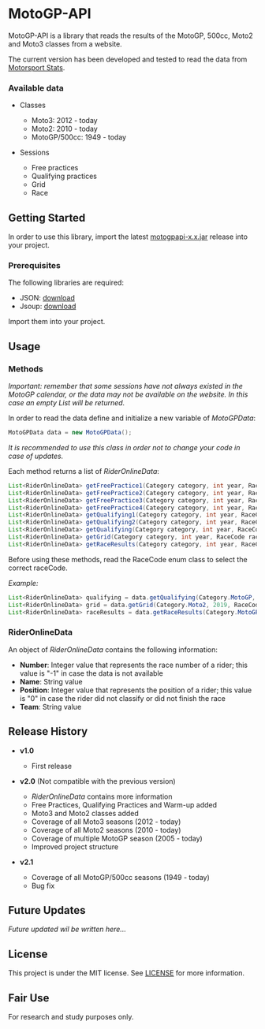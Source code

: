 # MotoGP-API

MotoGP-API is a library that reads the results of the MotoGP, 500cc, Moto2 and Moto3 classes from a website. 

The current version has been developed and tested to read the data from [Motorsport Stats](https://results.motorsportstats.com/series/motogp/).

### Available data

* Classes
    * Moto3: 2012 - today
    * Moto2: 2010 - today
    * MotoGP/500cc: 1949 - today


* Sessions
    * Free practices
    * Qualifying practices
    * Grid
    * Race

## Getting Started

In order to use this library, import the latest [motogpapi-x.x.jar](https://github.com/ParsaD23/MotoGP-API/releases) release into your project.

### Prerequisites

The following libraries are required:

* JSON: [download](https://repo1.maven.org/maven2/org/json/json/20190722/json-20190722.jar)
* Jsoup: [download](https://jsoup.org/packages/jsoup-1.13.1.jar)

Import them into your project.

## Usage

### Methods

*Important: remember that some sessions have not always existed in the MotoGP calendar, or the data may not be available on the website. 
In this case an empty List will be returned.*

In order to read the data define and initialize a new variable of *MotoGPData*:

```java
MotoGPData data = new MotoGPData();
```

*It is recommended to use this class in order not to change your code in case of updates.*

Each method returns a list of *RiderOnlineData*:

```java
List<RiderOnlineData> getFreePractice1(Category category, int year, RaceCode code);
List<RiderOnlineData> getFreePractice2(Category category, int year, RaceCode code);
List<RiderOnlineData> getFreePractice3(Category category, int year, RaceCode code);
List<RiderOnlineData> getFreePractice4(Category category, int year, RaceCode code);
List<RiderOnlineData> getQualifying1(Category category, int year, RaceCode code);
List<RiderOnlineData> getQualifying2(Category category, int year, RaceCode code);
List<RiderOnlineData> getQualifying(Category category, int year, RaceCode code);
List<RiderOnlineData> getGrid(Category category, int year, RaceCode raceCode);
List<RiderOnlineData> getRaceResults(Category category, int year, RaceCode raceCode);
```

Before using these methods, read the RaceCode enum class to select the correct raceCode.

*Example:*

```java
List<RiderOnlineData> qualifying = data.getQualifying(Category.MotoGP, 2000, RaceCode.ESP);
List<RiderOnlineData> grid = data.getGrid(Category.Moto2, 2019, RaceCode.QAT);
List<RiderOnlineData> raceResults = data.getRaceResults(Category.MotoGP, 2015, RaceCode.ITA);
```

### RiderOnlineData

An object of *RiderOnlineData* contains the following information:

* **Number**: Integer value that represents the race number of a rider; this value is "-1" in case the data is not available
* **Name**: String value
* **Position**: Integer value that represents the position of a rider; this value is "0" in case the rider did not classify or did not finish the race
* **Team**: String value

## Release History

* **v1.0**
    * First release


* **v2.0** (Not compatible with the previous version)
    * *RiderOnlineData* contains more information
    * Free Practices, Qualifying Practices and Warm-up added
    * Moto3 and Moto2 classes added
    * Coverage of all Moto3 seasons (2012 - today)
    * Coverage of all Moto2 seasons (2010 - today)
    * Coverage of multiple MotoGP season (2005 - today)
    * Improved project structure


* **v2.1**
    * Coverage of all MotoGP/500cc seasons (1949 - today)
    * Bug fix

## Future Updates

*Future updated wil be written here...*

## License

This project is under the MIT license. See [LICENSE](https://github.com/ParsaD23/MotoGP-API/blob/master/LICENSE) for more information.

## Fair Use

For research and study purposes only.
